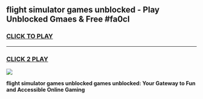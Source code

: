 
## flight simulator games unblocked - Play Unblocked Gmaes & Free #fa0cl
<h3>
<a href="https://news.freeplayer.one?title=flight_simulator_games_unblocked&ref=03M">CLICK TO PLAY</a></h3>
<hr>

<h3>
<a href="https://news.freeplayer.one?title=flight_simulator_games_unblocked&ref=03M">CLICK 2 PLAY</a>
  
</h3>

<a href="https://news.freeplayer.one?title=flight_simulator_games_unblocked&ref=03M"><img src="https://clearcache.store/games.png"></a>


**flight simulator games unblocked games unblocked: Your Gateway to Fun and Accessible Online Gaming**
